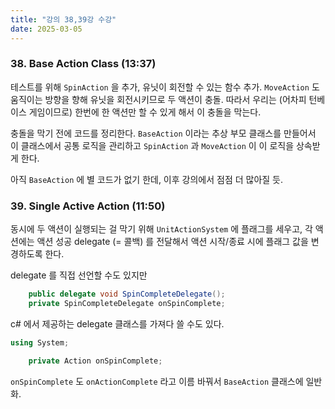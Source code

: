 ```yaml
---
title: "강의 38,39강 수강"
date: 2025-03-05
---
```


### 38. Base Action Class (13:37)

테스트를 위해 `SpinAction` 을 추가, 유닛이 회전할 수 있는 함수 추가. `MoveAction` 도 움직이는 방향을 향해 유닛을 회전시키므로 두 액션이 충돌. 따라서 우리는 (어차피 턴베이스 게임이므로) 한번에 한 액션만 할 수 있게 해서 이 충돌을 막는다.

충돌을 막기 전에 코드를 정리한다. `BaseAction` 이라는 추상 부모 클래스를 만들어서 이 클래스에서 공통 로직을 관리하고 `SpinAction` 과 `MoveAction` 이 이 로직을 상속받게 한다.

아직 `BaseAction` 에 별 코드가 없기 한데, 이후 강의에서 점점 더 많아질 듯.

### 39. Single Active Action (11:50)

동시에 두 액션이 실행되는 걸 막기 위해 `UnitActionSystem` 에 플래그를 세우고, 각 액션에는 액션 성공 delegate (= 콜백) 를 전달해서 액션 시작/종료 시에 플래그 값을 변경하도록 한다.

delegate 를 직접 선언할 수도 있지만

```c#
    public delegate void SpinCompleteDelegate();
    private SpinCompleteDelegate onSpinComplete;
```

c# 에서 제공하는 delegate 클래스를 가져다 쓸 수도 있다.

```c#
using System;

    private Action onSpinComplete;
```

`onSpinComplete` 도 `onActionComplete` 라고 이름 바꿔서 `BaseAction` 클래스에 일반화.